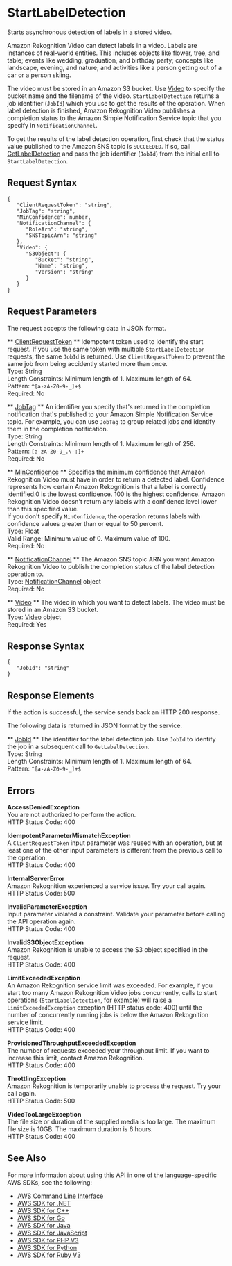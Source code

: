 # StartLabelDetection<a name="API_StartLabelDetection"></a>

Starts asynchronous detection of labels in a stored video\.

Amazon Rekognition Video can detect labels in a video\. Labels are instances of real\-world entities\. This includes objects like flower, tree, and table; events like wedding, graduation, and birthday party; concepts like landscape, evening, and nature; and activities like a person getting out of a car or a person skiing\.

The video must be stored in an Amazon S3 bucket\. Use [Video](API_Video.md) to specify the bucket name and the filename of the video\. `StartLabelDetection` returns a job identifier \(`JobId`\) which you use to get the results of the operation\. When label detection is finished, Amazon Rekognition Video publishes a completion status to the Amazon Simple Notification Service topic that you specify in `NotificationChannel`\.

To get the results of the label detection operation, first check that the status value published to the Amazon SNS topic is `SUCCEEDED`\. If so, call [GetLabelDetection](API_GetLabelDetection.md) and pass the job identifier \(`JobId`\) from the initial call to `StartLabelDetection`\.



## Request Syntax<a name="API_StartLabelDetection_RequestSyntax"></a>

```
{
   "ClientRequestToken": "string",
   "JobTag": "string",
   "MinConfidence": number,
   "NotificationChannel": { 
      "RoleArn": "string",
      "SNSTopicArn": "string"
   },
   "Video": { 
      "S3Object": { 
         "Bucket": "string",
         "Name": "string",
         "Version": "string"
      }
   }
}
```

## Request Parameters<a name="API_StartLabelDetection_RequestParameters"></a>

The request accepts the following data in JSON format\.

 ** [ClientRequestToken](#API_StartLabelDetection_RequestSyntax) **   <a name="rekognition-StartLabelDetection-request-ClientRequestToken"></a>
Idempotent token used to identify the start request\. If you use the same token with multiple `StartLabelDetection` requests, the same `JobId` is returned\. Use `ClientRequestToken` to prevent the same job from being accidently started more than once\.   
Type: String  
Length Constraints: Minimum length of 1\. Maximum length of 64\.  
Pattern: `^[a-zA-Z0-9-_]+$`   
Required: No

 ** [JobTag](#API_StartLabelDetection_RequestSyntax) **   <a name="rekognition-StartLabelDetection-request-JobTag"></a>
An identifier you specify that's returned in the completion notification that's published to your Amazon Simple Notification Service topic\. For example, you can use `JobTag` to group related jobs and identify them in the completion notification\.  
Type: String  
Length Constraints: Minimum length of 1\. Maximum length of 256\.  
Pattern: `[a-zA-Z0-9_.\-:]+`   
Required: No

 ** [MinConfidence](#API_StartLabelDetection_RequestSyntax) **   <a name="rekognition-StartLabelDetection-request-MinConfidence"></a>
Specifies the minimum confidence that Amazon Rekognition Video must have in order to return a detected label\. Confidence represents how certain Amazon Rekognition is that a label is correctly identified\.0 is the lowest confidence\. 100 is the highest confidence\. Amazon Rekognition Video doesn't return any labels with a confidence level lower than this specified value\.  
If you don't specify `MinConfidence`, the operation returns labels with confidence values greater than or equal to 50 percent\.  
Type: Float  
Valid Range: Minimum value of 0\. Maximum value of 100\.  
Required: No

 ** [NotificationChannel](#API_StartLabelDetection_RequestSyntax) **   <a name="rekognition-StartLabelDetection-request-NotificationChannel"></a>
The Amazon SNS topic ARN you want Amazon Rekognition Video to publish the completion status of the label detection operation to\.   
Type: [NotificationChannel](API_NotificationChannel.md) object  
Required: No

 ** [Video](#API_StartLabelDetection_RequestSyntax) **   <a name="rekognition-StartLabelDetection-request-Video"></a>
The video in which you want to detect labels\. The video must be stored in an Amazon S3 bucket\.  
Type: [Video](API_Video.md) object  
Required: Yes

## Response Syntax<a name="API_StartLabelDetection_ResponseSyntax"></a>

```
{
   "JobId": "string"
}
```

## Response Elements<a name="API_StartLabelDetection_ResponseElements"></a>

If the action is successful, the service sends back an HTTP 200 response\.

The following data is returned in JSON format by the service\.

 ** [JobId](#API_StartLabelDetection_ResponseSyntax) **   <a name="rekognition-StartLabelDetection-response-JobId"></a>
The identifier for the label detection job\. Use `JobId` to identify the job in a subsequent call to `GetLabelDetection`\.   
Type: String  
Length Constraints: Minimum length of 1\. Maximum length of 64\.  
Pattern: `^[a-zA-Z0-9-_]+$` 

## Errors<a name="API_StartLabelDetection_Errors"></a>

 **AccessDeniedException**   
You are not authorized to perform the action\.  
HTTP Status Code: 400

 **IdempotentParameterMismatchException**   
A `ClientRequestToken` input parameter was reused with an operation, but at least one of the other input parameters is different from the previous call to the operation\.  
HTTP Status Code: 400

 **InternalServerError**   
Amazon Rekognition experienced a service issue\. Try your call again\.  
HTTP Status Code: 500

 **InvalidParameterException**   
Input parameter violated a constraint\. Validate your parameter before calling the API operation again\.  
HTTP Status Code: 400

 **InvalidS3ObjectException**   
Amazon Rekognition is unable to access the S3 object specified in the request\.  
HTTP Status Code: 400

 **LimitExceededException**   
An Amazon Rekognition service limit was exceeded\. For example, if you start too many Amazon Rekognition Video jobs concurrently, calls to start operations \(`StartLabelDetection`, for example\) will raise a `LimitExceededException` exception \(HTTP status code: 400\) until the number of concurrently running jobs is below the Amazon Rekognition service limit\.   
HTTP Status Code: 400

 **ProvisionedThroughputExceededException**   
The number of requests exceeded your throughput limit\. If you want to increase this limit, contact Amazon Rekognition\.  
HTTP Status Code: 400

 **ThrottlingException**   
Amazon Rekognition is temporarily unable to process the request\. Try your call again\.  
HTTP Status Code: 500

 **VideoTooLargeException**   
The file size or duration of the supplied media is too large\. The maximum file size is 10GB\. The maximum duration is 6 hours\.   
HTTP Status Code: 400

## See Also<a name="API_StartLabelDetection_SeeAlso"></a>

For more information about using this API in one of the language\-specific AWS SDKs, see the following:
+  [AWS Command Line Interface](https://docs.aws.amazon.com/goto/aws-cli/rekognition-2016-06-27/StartLabelDetection) 
+  [AWS SDK for \.NET](https://docs.aws.amazon.com/goto/DotNetSDKV3/rekognition-2016-06-27/StartLabelDetection) 
+  [AWS SDK for C\+\+](https://docs.aws.amazon.com/goto/SdkForCpp/rekognition-2016-06-27/StartLabelDetection) 
+  [AWS SDK for Go](https://docs.aws.amazon.com/goto/SdkForGoV1/rekognition-2016-06-27/StartLabelDetection) 
+  [AWS SDK for Java](https://docs.aws.amazon.com/goto/SdkForJava/rekognition-2016-06-27/StartLabelDetection) 
+  [AWS SDK for JavaScript](https://docs.aws.amazon.com/goto/AWSJavaScriptSDK/rekognition-2016-06-27/StartLabelDetection) 
+  [AWS SDK for PHP V3](https://docs.aws.amazon.com/goto/SdkForPHPV3/rekognition-2016-06-27/StartLabelDetection) 
+  [AWS SDK for Python](https://docs.aws.amazon.com/goto/boto3/rekognition-2016-06-27/StartLabelDetection) 
+  [AWS SDK for Ruby V3](https://docs.aws.amazon.com/goto/SdkForRubyV3/rekognition-2016-06-27/StartLabelDetection) 